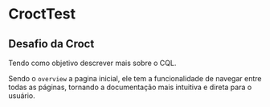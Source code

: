 # CroctTest

## Desafio da Croct

Tendo como objetivo descrever mais sobre o CQL.

Sendo o `overview` a pagina inicial, ele tem a funcionalidade de navegar entre todas as páginas, tornando a documentação mais intuitiva e direta para o usuário.
